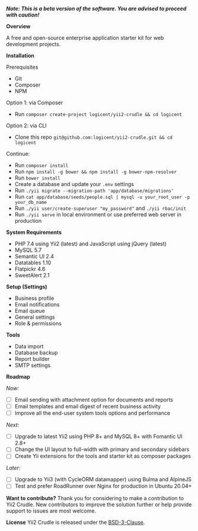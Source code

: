 **_Note: This is a beta version of the software. You are advised to proceed with caution!_**

**Overview**

A free and open-source enterprise application starter kit for web development projects.

**Installation**

Prerequisites
- Git
- Composer
- NPM

Option 1: via Composer
- Run `composer create-project logicent/yii2-crudle && cd logicent`

Option 2: via CLI
- Clone this repo `git@github.com:logicent/yii2-crudle.git && cd logicent`

Continue:
- Run `composer install`
- Run `npm install -g bower && npm install -g bower-npm-resolver`
- Run `bower install`
- Create a database and update your `.env` settings
- Run `./yii migrate --migration-path 'app/database/migrations'`
- Run `cat app/database/seeds/people.sql | mysql -u your_root_user -p your_db_name`
- Run `./yii user/create-superuser "my_password"` and `./yii rbac/init`
- Run `./yii serve` in local environment or use preferred web server in production

**System Requirements**

- PHP 7.4 using Yii2 (latest) and JavaScript using jQuery (latest)
- MySQL 5.7
- Semantic UI 2.4
- Datatables 1.10
- Flatpickr 4.6
- SweetAlert 2.1

**Setup (Settings)**
  - Business profile
  - Email notifications
  - Email queue
  - General settings
  - Role & permissions

**Tools**

- Data import
- Database backup
- Report builder
- SMTP settings

**Roadmap**

_Now:_

- [ ] Email sending with attachment option for documents and reports
- [ ] Email templates and email digest of recent business activity
- [ ] Improve all the end-user system tools options and performance

_Next:_

- [ ] Upgrade to latest Yii2 using PHP 8+ and MySQL 8+ with Fomantic UI 2.8+
- [ ] Change the UI layout to full-width with primary and secondary sidebars
- [ ] Create Yii extensions for the tools and starter kit as composer packages

_Later:_

- [ ] Upgrade to Yii3 (with CycleORM datamapper) using Bulma and AlpineJS
- [ ] Test and prefer RoadRunner over Nginx for production in Ubuntu 20.04+

**Want to contribute?**
Thank you for considering to make a contribution to Yii2 Crudle.
New contributors to improve the solution further or help provide support to issues are most welcome.

**License**
Yii2 Crudle is released under the [BSD-3-Clause](https://opensource.org/licenses/BSD-3-Clause).